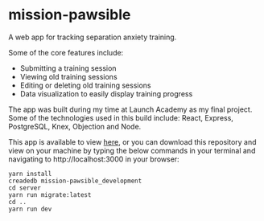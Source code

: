 # mission-pawsible
A web app for tracking separation anxiety training.

Some of the core features include:
- Submitting a training session
- Viewing old training sessions
- Editing or deleting old training sessions
- Data visualization to easily display training progress

The app was built during my time at Launch Academy as my final project. Some of the technologies used in this build include: React, Express, PostgreSQL, Knex, Objection and Node.


This app is available to view [here](mission-pawsible.herokuapp.com), or you can download this repository and view on your machine by typing the below commands in your terminal and navigating to http://localhost:3000 in your browser:
```
yarn install
creadedb mission-pawsible_development
cd server
yarn run migrate:latest
cd ..
yarn run dev
```
